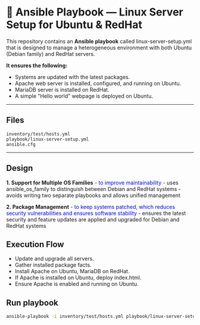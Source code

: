 # 📜 Ansible Playbook — Linux Server Setup for Ubuntu & RedHat

This repository contains an **Ansible playbook** called linux-server-setup.yml that is designed to manage a heterogeneous environment with both Ubuntu (Debian family) and RedHat servers.

**It ensures the following:**

* Systems are updated with the latest packages.
* Apache web server is installed, configured, and running on Ubuntu.
* MariaDB server is installed on RedHat.
* A simple "Hello world" webpage is deployed on Ubuntu.

---

## Files
```
inventory/test/hosts.yml
playbook/linux-server-setup.yml
ansible.cfg
```

---

## Design
**1. Support for Multiple OS Families** - <span style="color:blue">to improve maintainability</span>
    - uses ansible_os_family to distinguish between Debian and RedHat systems
    - avoids writing two separate playbooks and allows unified management

**2. Package Management** - <span style="color:blue">to keep systems patched, which reduces security vulnerabilities and ensures software stability</span>
    - ensures the latest security and feature updates are applied and upgraded for Debian and RedHat systems

## Execution Flow
- Update and upgrade all servers.
- Gather installed package facts.
- Install Apache on Ubuntu, MariaDB on RedHat.
- If Apache is installed on Ubuntu, deploy index.html.
- Ensure Apache is enabled and running on Ubuntu.

## Run playbook
```bash
ansible-playbook -i inventory/test/hosts.yml playbook/linux-server-setup.yml
```

